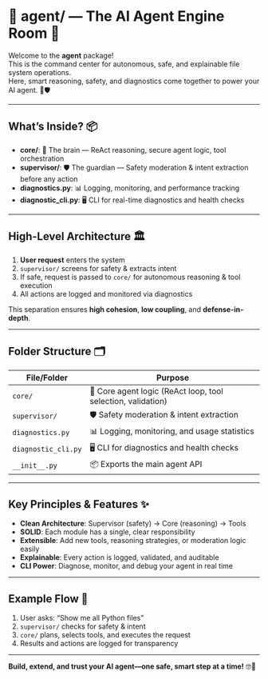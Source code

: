 # 🤖 agent/ — The AI Agent Engine Room 🚀

Welcome to the **agent** package!  
This is the command center for autonomous, safe, and explainable file system operations.  
Here, smart reasoning, safety, and diagnostics come together to power your AI agent. 🧠🛡️

---

## What’s Inside? 📦

- **core/**: 🧠 The brain — ReAct reasoning, secure agent logic, tool orchestration
- **supervisor/**: 🛡️ The guardian — Safety moderation & intent extraction before any action
- **diagnostics.py**: 📊 Logging, monitoring, and performance tracking
- **diagnostic_cli.py**: 🖥️ CLI for real-time diagnostics and health checks

---

## High-Level Architecture 🏛️

1. **User request** enters the system
2. `supervisor/` screens for safety & extracts intent
3. If safe, request is passed to `core/` for autonomous reasoning & tool execution
4. All actions are logged and monitored via diagnostics

This separation ensures **high cohesion**, **low coupling**, and **defense-in-depth**.

---

## Folder Structure 🗂️

| File/Folder         | Purpose                                                      |
| ------------------- | ------------------------------------------------------------ |
| `core/`             | 🧠 Core agent logic (ReAct loop, tool selection, validation) |
| `supervisor/`       | 🛡️ Safety moderation & intent extraction                     |
| `diagnostics.py`    | 📊 Logging, monitoring, and usage statistics                 |
| `diagnostic_cli.py` | 🖥️ CLI for diagnostics and health checks                     |
| `__init__.py`       | 📦 Exports the main agent API                                |

---

## Key Principles & Features ✨

- **Clean Architecture**: Supervisor (safety) → Core (reasoning) → Tools
- **SOLID**: Each module has a single, clear responsibility
- **Extensible**: Add new tools, reasoning strategies, or moderation logic easily
- **Explainable**: Every action is logged, validated, and auditable
- **CLI Power**: Diagnose, monitor, and debug your agent in real time

---

## Example Flow 🔗

1. User asks: “Show me all Python files”
2. `supervisor/` checks for safety & intent
3. `core/` plans, selects tools, and executes the request
4. Results and actions are logged for transparency

---

**Build, extend, and trust your AI agent—one safe, smart step at a time!** 🤓🦾
